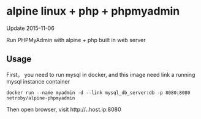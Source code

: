 # alpine linux + php + phpmyadmin

Update 2015-11-06

Run PHPMyAdmin with alpine + php built in web server


## Usage

First， you need to run mysql in docker, and this image need link a running mysql instance container

```
docker run --name myadmin -d --link mysql_db_server:db -p 8080:8080 netroby/alpine-phpmyadmin
```

Then open browser, visit http://***.***.host.ip:8080
